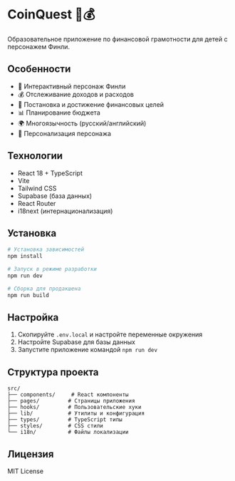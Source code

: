 # CoinQuest 🦊💰

Образовательное приложение по финансовой грамотности для детей с персонажем Финли.

## Особенности

- 🦊 Интерактивный персонаж Финли
- 💰 Отслеживание доходов и расходов
- 🎯 Постановка и достижение финансовых целей
- 📊 Планирование бюджета
- 🌍 Многоязычность (русский/английский)
- 🎨 Персонализация персонажа

## Технологии

- React 18 + TypeScript
- Vite
- Tailwind CSS
- Supabase (база данных)
- React Router
- i18next (интернационализация)

## Установка

```bash
# Установка зависимостей
npm install

# Запуск в режиме разработки
npm run dev

# Сборка для продакшена
npm run build
```

## Настройка

1. Скопируйте `.env.local` и настройте переменные окружения
2. Настройте Supabase для базы данных
3. Запустите приложение командой `npm run dev`

## Структура проекта

```
src/
├── components/     # React компоненты
├── pages/         # Страницы приложения
├── hooks/         # Пользовательские хуки
├── lib/           # Утилиты и конфигурация
├── types/         # TypeScript типы
├── styles/        # CSS стили
└── i18n/          # Файлы локализации
```

## Лицензия

MIT License
